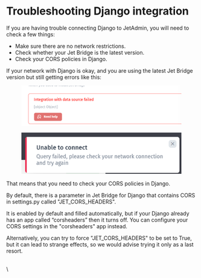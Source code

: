 # Troubleshooting Django integration

If you are having trouble connecting Django to JetAdmin, you will need to check a few things:

* Make sure there are no network restrictions.
* Check whether your Jet Bridge is the latest version.
* Check your CORS policies in Django.

If your network with Django is okay, and you are using the latest Jet Bridge version but still getting errors like this:

<figure><img src="../.gitbook/assets/4st-a.png" alt=""><figcaption></figcaption></figure>

<figure><img src="../.gitbook/assets/4st-b.png" alt=""><figcaption></figcaption></figure>

That means that you need to check your CORS policies in Django.

By default, there is a parameter in Jet Bridge for Django that contains CORS in settings.py called "JET\_CORS\_HEADERS".

It is enabled by default and filled automatically, but if your Django already has an app called “corsheaders” then it turns off. You can configure your CORS settings in the "corsheaders" app instead.

Alternatively, you can try to force "JET\_CORS\_HEADERS" to be set to True, but it can lead to strange effects, so we would advise trying it only as a last resort.

\
\
